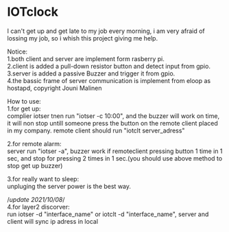 # IOTclock
I can't get up and get late to my job every morning, i am very afraid of lossing my job, so i whish this project giving me help. 
  
Notice:  
1.both client and server are implement form rasberry pi.  
2.client is added a pull-down resistor button and detect input from gpio.  
3.server is added a passive Buzzer and trigger it from gpio.  
4.the bassic frame of server communication is implement from eloop as hostapd, copyright Jouni Malinen  
  
How to use:  
1.for get up:  
complier iotser tnen run "iotser -c 10:00", and the buzzer will work on time, it will non stop untill someone press the button on the remote client placed in my company. remote client should run "iotclt server_adress"  

2.for remote alarm:  
server run "iotser -a", buzzer work if remoteclient pressing button 1 time in 1 sec, and stop for pressing 2 times in 1 sec.(you should use above method to stop get up buzzer)  

3.for really want to sleep:  
unpluging the server power is the best way.

/*update 2021/10/08*/  
4.for layer2 discorver:  
run iotser -d "interface_name" or iotclt -d "interface_name", server and client will sync ip adress in local  
